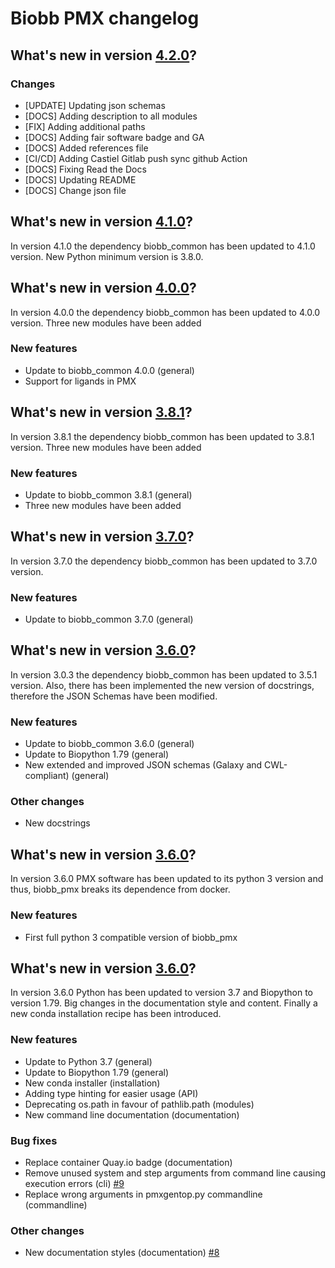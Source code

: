 # Biobb PMX changelog

## What's new in version [4.2.0](https://github.com/bioexcel/biobb_pmx/releases/tag/v4.2.0)?

### Changes

* [UPDATE] Updating json schemas
* [DOCS] Adding description to all modules
* [FIX] Adding additional paths
* [DOCS] Adding fair software badge and GA
* [DOCS] Added references file
* [CI/CD] Adding Castiel Gitlab push sync github Action
* [DOCS] Fixing Read the Docs
* [DOCS] Updating README
* [DOCS] Change json file

## What's new in version [4.1.0](https://github.com/bioexcel/biobb_pmx/releases/tag/v4.1.0)?
In version 4.1.0 the dependency biobb_common has been updated to 4.1.0 version.
New Python minimum version is 3.8.0.

## What's new in version [4.0.0](https://github.com/bioexcel/biobb_pmx/releases/tag/v4.0.0)?
In version 4.0.0 the dependency biobb_common has been updated to 4.0.0 version.
Three new modules have been added

### New features

* Update to biobb_common 4.0.0 (general)
* Support for ligands in PMX

## What's new in version [3.8.1](https://github.com/bioexcel/biobb_pmx/releases/tag/v3.8.1)?
In version 3.8.1 the dependency biobb_common has been updated to 3.8.1 version.
Three new modules have been added

### New features

* Update to biobb_common 3.8.1 (general)
* Three new modules have been added

## What's new in version [3.7.0](https://github.com/bioexcel/biobb_pmx/releases/tag/v3.7.0)?
In version 3.7.0 the dependency biobb_common has been updated to 3.7.0 version.

### New features

* Update to biobb_common 3.7.0 (general)

## What's new in version [3.6.0](https://github.com/bioexcel/biobb_pmx/releases/tag/v3.5.0)?
In version 3.0.3 the dependency biobb_common has been updated to 3.5.1 version. Also, there has been implemented the new version of docstrings, therefore the JSON Schemas have been modified.

### New features

* Update to biobb_common 3.6.0 (general)
* Update to Biopython 1.79 (general)
* New extended and improved JSON schemas (Galaxy and CWL-compliant) (general)

### Other changes

* New docstrings

## What's new in version [3.6.0](https://github.com/bioexcel/biobb_pmx/releases/tag/v3.6.0)?
In version 3.6.0 PMX software has been updated to its python 3 version and thus, biobb_pmx breaks its dependence from docker.

### New features

* First full python 3 compatible version of biobb_pmx

## What's new in version [3.6.0](https://github.com/bioexcel/biobb_pmx/releases/tag/v3.6.0)?
In version 3.6.0 Python has been updated to version 3.7 and Biopython to version 1.79.
Big changes in the documentation style and content. Finally a new conda installation recipe has been introduced.

### New features

* Update to Python 3.7 (general)
* Update to Biopython 1.79 (general)
* New conda installer (installation)
* Adding type hinting for easier usage (API)
* Deprecating os.path in favour of pathlib.path (modules)
* New command line documentation (documentation)

### Bug fixes

* Replace container Quay.io badge (documentation)
* Remove unused system and step arguments from command line causing execution errors (cli) [#9](https://github.com/bioexcel/biobb_model/issues/9)
* Replace wrong arguments in pmxgentop.py commandline (commandline)

### Other changes

* New documentation styles (documentation) [#8](https://github.com/bioexcel/biobb_model/issues/8)
